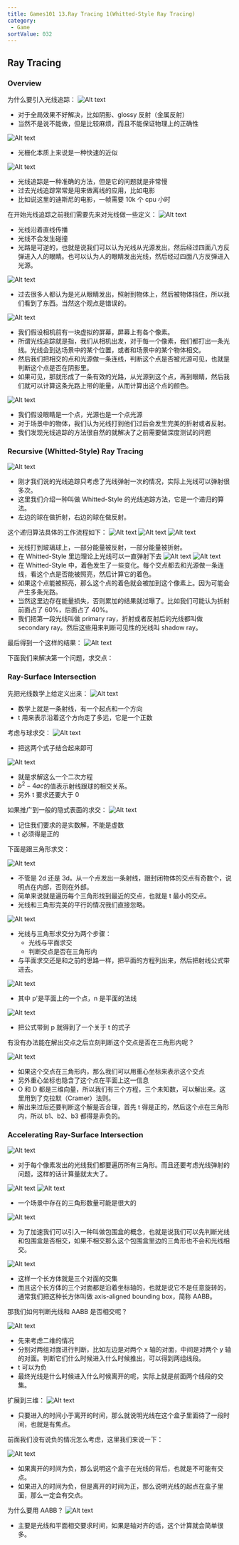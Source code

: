 ```yaml
---
title: Games101 13.Ray Tracing 1(Whitted-Style Ray Tracing)
category:
 - Game
sortValue: 032
---
```


## Ray Tracing

### Overview

为什么要引入光线追踪：
![Alt text](image.png)

- 对于全局效果不好解决，比如阴影、glossy 反射（金属反射）
- 当然不是说不能做，但是比较麻烦，而且不能保证物理上的正确性

![Alt text](image-1.png)

- 光栅化本质上来说是一种快速的近似

![Alt text](image-2.png)

- 光线追踪是一种准确的方法，但是它的问题就是非常慢
- 过去光线追踪常常是用来做离线的应用，比如电影
- 比如说这里的迪斯尼的电影，一帧需要 10k 个 cpu 小时

在开始光线追踪之前我们需要先来对光线做一些定义：
![Alt text](image-3.png)

- 光线沿着直线传播
- 光线不会发生碰撞
- 光路是可逆的，也就是说我们可以认为光线从光源发出，然后经过四面八方反弹进入人的眼睛。也可以认为人的眼睛发出光线，然后经过四面八方反弹进入光源。

![Alt text](image-4.png)

- 过去很多人都认为是光从眼睛发出，照射到物体上，然后被物体挡住，所以我们看到了东西。当然这个观点是错误的。

![Alt text](image-5.png)

- 我们假设相机前有一块虚拟的屏幕，屏幕上有各个像素。
- 所谓光线追踪就是指，我们从相机出发，对于每一个像素，我们都打出一条光线。光线会到达场景中的某个位置，或者和场景中的某个物体相交。
- 然后我们把相交的点和光源做一条连线，判断这个点是否被光源可见，也就是判断这个点是否在阴影里。
- 如果可见，那就形成了一条有效的光路，从光源到这个点，再到眼睛，然后我们就可以计算这条光路上带的能量，从而计算出这个点的颜色。

![Alt text](image-6.png)

- 我们假设眼睛是一个点，光源也是一个点光源
- 对于场景中的物体，我们认为光线打到他们过后会发生完美的折射或者反射。
- 我们发现光线追踪的方法很自然的就解决了之前需要做深度测试的问题

### Recursive (Whitted-Style) Ray Tracing

![Alt text](image-7.png)

- 刚才我们说的光线追踪只考虑了光线弹射一次的情况，实际上光线可以弹射很多次。
- 这里我们介绍一种叫做 Whitted-Style 的光线追踪方法，它是一个递归的算法。
- 左边的球在做折射，右边的球在做反射。

这个递归算法具体的工作流程如下：
![Alt text](image-8.png)
![Alt text](image-9.png)
![Alt text](image-10.png)

- 光线打到玻璃球上，一部分能量被反射，一部分能量被折射。
- 在 Whitted-Style 里边理论上光线可以一直弹射下去
  ![Alt text](image-11.png)
  ![Alt text](image-12.png)
- 在 Whitted-Style 中，着色发生了一些变化。每个交点都去和光源做一条连线，看这个点是否能被照亮，然后计算它的着色。
- 如果这个点能被照亮，那么这个点的着色就会被加到这个像素上。因为可能会产生多条光路。
- 当然这里边存在能量损失，否则累加的结果就过曝了。比如我们可能认为折射前面占了 60%，后面占了 40%。
- 我们把第一段光线叫做 primary ray，折射或者反射后的光线都叫做 secondary ray。然后这些用来判断可见性的光线叫 shadow ray。

最后得到一个这样的结果：
![Alt text](image-13.png)

下面我们来解决第一个问题，求交点：

### Ray-Surface Intersection

先把光线数学上给定义出来：
![Alt text](image-14.png)

- 数学上就是一条射线，有一个起点和一个方向
- t 用来表示沿着这个方向走了多远，它是一个正数

考虑与球求交：
![Alt text](image-15.png)

- 把这两个式子结合起来即可

![Alt text](image-16.png)

- 就是求解这么一个二次方程
- $b^2-4ac$的值表示射线跟球的相交关系。
- 另外 t 要求还要大于 0

如果推广到一般的隐式表面的求交：
![Alt text](image-17.png)

- 记住我们要求的是实数解，不能是虚数
- t 必须得是正的

下面是跟三角形求交：

![Alt text](image-18.png)

- 不管是 2d 还是 3d。从一个点发出一条射线，跟封闭物体的交点有奇数个，说明点在内部，否则在外部。
- 简单来说就是遍历每个三角形找到最近的交点，也就是 t 最小的交点。
- 光线和三角形完美的平行的情况我们直接忽略。

![Alt text](image-19.png)

- 光线与三角形求交分为两个步骤：
  - 光线与平面求交
  - 判断交点是否在三角形内
- 与平面求交还是和之前的思路一样，把平面的方程列出来，然后把射线公式带进去。

![Alt text](image-20.png)

- 其中 p'是平面上的一个点，n 是平面的法线

![Alt text](image-21.png)

- 把公式带到 p 就得到了一个关于 t 的式子

有没有办法能在解出交点之后立刻判断这个交点是否在三角形内呢？

![Alt text](image-22.png)

- 如果这个交点在三角形内，那么我们可以用重心坐标来表示这个交点
- 另外重心坐标也隐含了这个点在平面上这一信息
- O 和 D 都是三维向量，所以我们有三个方程，三个未知数，可以解出来。这里用到了克拉默（Cramer）法则。
- 解出来过后还要判断这个解是否合理，首先 t 得是正的，然后这个点在三角形内，所以 b1、b2、b3 都得是非负的。

### Accelerating Ray-Surface Intersection

![Alt text](image-23.png)

- 对于每个像素发出的光线我们都要遍历所有三角形。而且还要考虑光线弹射的问题，这样的话计算量就太大了。

![Alt text](image-24.png)
![Alt text](image-25.png)

- 一个场景中存在的三角形数量可能是很大的

![Alt text](image-26.png)

- 为了加速我们可以引入一种叫做包围盒的概念，也就是说我们可以先判断光线和包围盒是否相交，如果不相交那么这个包围盒里边的三角形也不会和光线相交。

![Alt text](image-27.png)

- 这样一个长方体就是三个对面的交集
- 而且这个长方体的三个对面都是沿着坐标轴的，也就是说它不是任意旋转的，通常我们把这种长方体叫做 axis-aligned bounding box，简称 AABB。

那我们如何判断光线和 AABB 是否相交呢？

![Alt text](image-28.png)

- 先来考虑二维的情况
- 分别对两组对面进行判断，比如左边是对两个 x 轴的对面，中间是对两个 y 轴的对面。判断它们什么时候进入什么时候推出，可以得到两组线段。
- t 可以为负
- 最终光线是什么时候进入什么时候离开的呢，实际上就是前面两个线段的交集。

扩展到三维：
![Alt text](image-29.png)

- 只要进入的时间小于离开的时间，那么就说明光线在这个盒子里面待了一段时间，也就是有焦点。

前面我们没有说负的情况怎么考虑，这里我们来说一下：

![Alt text](image-30.png)

- 如果离开的时间为负，那么说明这个盒子在光线的背后，也就是不可能有交点。
- 如果进入的时间为负，但是离开的时间为正，那么说明光线的起点在盒子里面，那么一定会有交点。

为什么要用 AABB？
![Alt text](image-31.png)

- 主要是光线和平面相交要求时间，如果是轴对齐的话，这个计算就会简单很多。